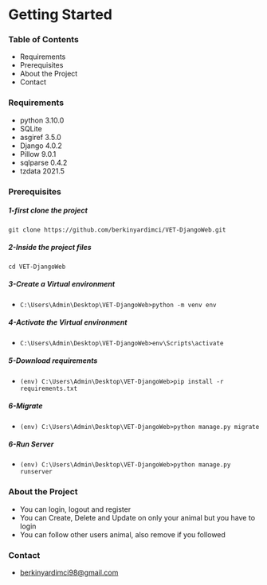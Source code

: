 # Getting Started

### Table of Contents
- Requirements
- Prerequisites
- About the Project
- Contact


### Requirements
- python 3.10.0
- SQLite
- asgiref 3.5.0
- Django 4.0.2  
- Pillow 9.0.1  
- sqlparse 0.4.2
- tzdata 2021.5 

### Prerequisites
##### 1-first clone the project
` git clone https://github.com/berkinyardimci/VET-DjangoWeb.git `

##### 2-Inside the project files
`cd VET-DjangoWeb`

##### 3-Create a Virtual environment
- `C:\Users\Admin\Desktop\VET-DjangoWeb>python -m venv env`

##### 4-Activate the Virtual environment
- `C:\Users\Admin\Desktop\VET-DjangoWeb>env\Scripts\activate`

##### 5-Download requirements
- `(env) C:\Users\Admin\Desktop\VET-DjangoWeb>pip install -r requirements.txt`

##### 6-Migrate
- `(env) C:\Users\Admin\Desktop\VET-DjangoWeb>python manage.py migrate`

##### 6-Run Server
- `(env) C:\Users\Admin\Desktop\VET-DjangoWeb>python manage.py runserver`

### About the Project
- You can login, logout and register
- You can Create, Delete and Update on only your animal but you have to login
- You can follow other users animal, also remove if you followed

### Contact
- berkinyardimci98@gmail.com
